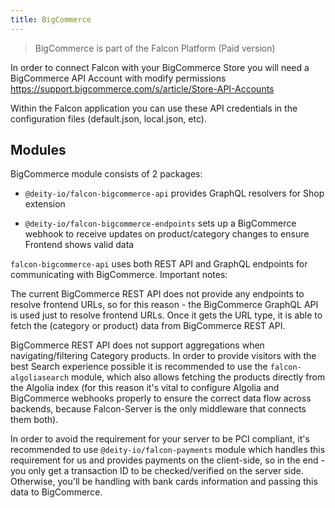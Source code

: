 ```yaml
---
title: BigCommerce
---
```


> BigCommerce is part of the Falcon Platform (Paid version)

In order to connect Falcon with your BigCommerce Store you will need a BigCommerce API Account with modify permissions <https://support.bigcommerce.com/s/article/Store-API-Accounts>

Within the Falcon application you can use these API credentials in the configuration files (default.json, local.json, etc).

## Modules

BigCommerce module consists of 2 packages:

- `@deity-io/falcon-bigcommerce-api` provides GraphQL resolvers for Shop extension

- `@deity-io/falcon-bigcommerce-endpoints` sets up a BigCommerce webhook to receive updates on product/category changes to ensure Frontend shows valid data

`falcon-bigcommerce-api` uses both REST API and GraphQL endpoints for communicating with BigCommerce.
Important notes:

The current BigCommerce REST API does not provide any endpoints to resolve frontend URLs, so for this reason - the BigCommerce GraphQL API is used just to resolve frontend URLs. Once it gets the URL type, it is able to fetch the (category or product) data from BigCommerce REST API.

BigCommerce REST API does not support aggregations when navigating/filtering Category products. In order to provide visitors with the best Search experience possible it is recommended to use the `falcon-algoliasearch` module, which also allows fetching the products directly from the Algolia index (for this reason it's vital to configure Algolia and BigCommerce webhooks properly to ensure the correct data flow across backends, because Falcon-Server is the only middleware that connects them both).

In order to avoid the requirement for your server to be PCI compliant, it's recommended to use `@deity-io/falcon-payments` module which handles this requirement for us and provides payments on the client-side, so in the end - you only get a transaction ID to be checked/verified on the server side. Otherwise, you'll be handling with bank cards information and passing this data to BigCommerce.
